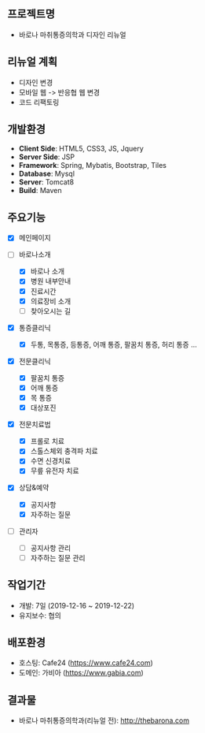 ## 프로젝트명

- 바로나 마취통증의학과 디자인 리뉴얼

## 리뉴얼 계획

- 디자인 변경
- 모바일 웹 -> 반응협 웹 변경
- 코드 리팩토링

## 개발환경

- **Client Side**: HTML5, CSS3, JS, Jquery
- **Server Side**: JSP
- **Framework**: Spring, Mybatis, Bootstrap, Tiles
- **Database**: Mysql
- **Server**: Tomcat8
- **Build**: Maven

## 주요기능

- [x] 메인페이지

- [ ] 바로나소개

  - [x] 바로나 소개
  - [x] 병원 내부안내
  - [x] 진료시간
  - [x] 의료장비 소개
  - [ ] 찾아오시는 길

- [x] 통증클리닉

  - [x] 두통, 목통증, 등통증, 어깨 통증, 팔꿈치 통증, 허리 통증 ...

- [x] 전문클리닉

  - [x] 팔꿈치 통증
  - [x] 어깨 통증
  - [x] 목 통증
  - [x] 대상포진

- [x] 전문치료법

  - [x] 프롤로 치료
  - [x] 스톨스체외 충격파 치료
  - [x] 수면 신경치료
  - [x] 무릎 유전자 치료

- [x] 상담&예약

  - [x] 공지사항
  - [x] 자주하는 질문

- [ ] 관리자

  - [ ] 공지사항 관리
  - [ ] 자주하는 질문 관리

## 작업기간

- 개발: 7일 (2019-12-16 ~ 2019-12-22)
- 유지보수: 협의

## 배포환경

- 호스팅: Cafe24 (https://www.cafe24.com)
- 도메인: 가비아 (https://www.gabia.com)

## 결과물

- 바로나 마취통증의학과(리뉴얼 전): http://thebarona.com
